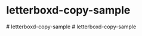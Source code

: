 # letterboxd-copy-sample
#   l e t t e r b o x d - c o p y - s a m p l e  
 #   l e t t e r b o x d - c o p y - s a m p l e  
 